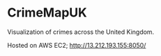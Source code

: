 # CrimeMapUK
Visualization of crimes across the United Kingdom. 

Hosted on AWS EC2; http://13.212.193.155:8050/
